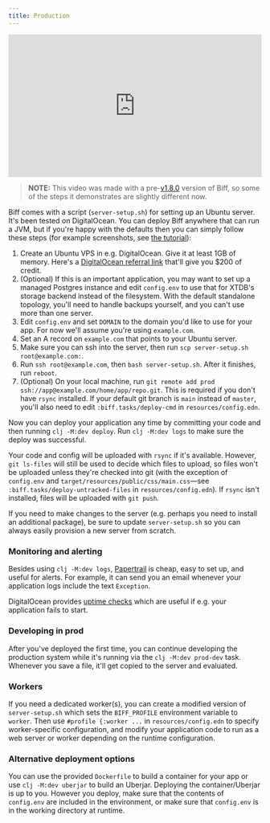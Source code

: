 ```yaml
---
title: Production
---
```


<p style="padding: 56.25% 0 0 0; position: relative;"><iframe style="position: absolute; top: 0; left: 0; width: 100%; height: 100%;" title="output" src="https://player.vimeo.com/video/839894913?badge=0&amp;autopause=0&amp;player_id=0&amp;app_id=58479" frameborder="0" allow="autoplay; fullscreen; picture-in-picture" allowfullscreen="allowfullscreen"></iframe></p>

> **NOTE:** This video was made with a
> pre-[v1.8.0](https://github.com/jacobobryant/biff/blob/348a87cfb66e6e0395f08979422981128880e768/CHANGELOG.md#v180-2023-02-10)
> version of Biff, so some of the steps it demonstrates are slightly different now.

Biff comes with a script (`server-setup.sh`) for setting up an Ubuntu server. It's
been tested on DigitalOcean. You can deploy Biff anywhere that can
run a JVM, but if you're happy with the defaults then you can simply
follow these steps (for example screenshots, see [the tutorial](https://biffweb.com/docs/tutorial/deploy/)):

1. Create an Ubuntu VPS in e.g. DigitalOcean. Give it at least 1GB of memory. Here's a
   [DigitalOcean referral link](https://m.do.co/c/141610534c91) that'll give you $200 of
   credit.
2. (Optional) If this is an important application, you may want to set up a
   managed Postgres instance and edit `config.env` to use that for XTDB's
   storage backend instead of the filesystem. With the default standalone
   topology, you'll need to handle backups yourself, and you can't use more
   than one server.
3. Edit `config.env` and set `DOMAIN` to the domain you'd like to use for your
   app. For now we'll assume you're using `example.com`.
4. Set an A record on `example.com` that points to your Ubuntu server.
5. Make sure you can ssh into the server, then run `scp server-setup.sh root@example.com:`.
6. Run `ssh root@example.com`, then `bash server-setup.sh`. After it finishes, run `reboot`.
7. (Optional) On your local machine, run `git remote add prod ssh://app@example.com/home/app/repo.git`.
   This is required if you don't have `rsync` installed. If your default git
   branch is `main` instead of `master`, you'll also need to edit
   `:biff.tasks/deploy-cmd` in `resources/config.edn`.

Now you can deploy your application any time by committing your code and then
running `clj -M:dev deploy`. Run `clj -M:dev logs` to make sure the deploy was successful.

Your code and config will be uploaded with `rsync` if it's available. However,
`git ls-files` will still be used to decide which files to upload, so files
won't be uploaded unless they're checked into git (with the exception of
`config.env` and `target/resources/public/css/main.css`&mdash;see
`:biff.tasks/deploy-untracked-files` in `resources/config.edn`). If `rsync`
isn't installed, files will be uploaded with `git push`.

If you need to make changes to the server (e.g. perhaps you need to install an
additional package), be sure to update `server-setup.sh` so you can always
easily provision a new server from scratch.

### Monitoring and alerting

Besides using `clj -M:dev logs`, [Papertrail](https://www.papertrail.com/) is cheap,
easy to set up, and useful for alerts. For example, it can send you an email
whenever your application logs include the text `Exception`.

DigitalOcean provides [uptime checks](https://www.digitalocean.com/products/uptime-monitoring)
which are useful if e.g. your application fails to start.

### Developing in prod

After you've deployed the first time, you can continue developing the production
system while it's running via the `clj -M:dev prod-dev` task. Whenever you save
a file, it'll get copied to the server and evaluated.

### Workers

If you need a dedicated worker(s), you can create a modified version of
`server-setup.sh` which sets the `BIFF_PROFILE` environment variable to `worker`.
Then use `#profile {:worker ...` in `resources/config.edn` to specify
worker-specific configuration, and modify your application code to run as a web
server or worker depending on the runtime configuration.

### Alternative deployment options

You can use the provided `Dockerfile` to build a container for your app or use
`clj -M:dev uberjar` to build an Uberjar. Deploying the container/Uberjar is up
to you. However you deploy, make sure that the contents of `config.env` are
included in the environment, or make sure that `config.env` is in the working
directory at runtime.

